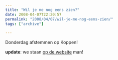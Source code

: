 ```yaml
---
title: "Wil je me nog eens zien?"
date: 2008-04-07T22:20:57
permalink: "2008/04/07/wil-je-me-nog-eens-zien/"
tags: ["archive"]

---
```

Donderdag afstemmen op Koppen!

**update**: we staan [op de website](http://www.een.be/televisie1_master/programmas/e_kopp_r2008_a045_item2/index.shtml "http://www.een.be/televisie1_master/programmas/e_kopp_r2008_a045_item2/index.shtml") man!

